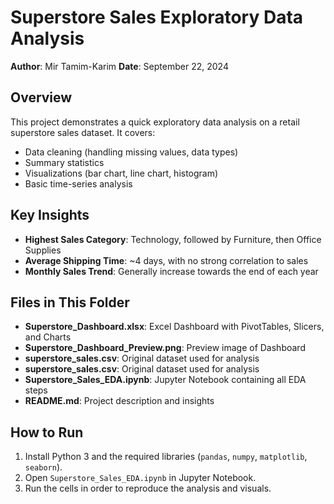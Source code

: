 # Superstore Sales Exploratory Data Analysis

**Author**: Mir Tamim-Karim
**Date**: September 22, 2024

## Overview
This project demonstrates a quick exploratory data analysis on a retail superstore sales dataset. It covers:
- Data cleaning (handling missing values, data types)
- Summary statistics
- Visualizations (bar chart, line chart, histogram)
- Basic time-series analysis

## Key Insights
- **Highest Sales Category**: Technology, followed by Furniture, then Office Supplies
- **Average Shipping Time**: ~4 days, with no strong correlation to sales
- **Monthly Sales Trend**: Generally increase towards the end of each year

## Files in This Folder
- **Superstore_Dashboard.xlsx**: Excel Dashboard with PivotTables, Slicers, and Charts
- **Superstore_Dashboard_Preview.png**: Preview image of Dashboard
- **superstore_sales.csv**: Original dataset used for analysis
- **superstore_sales.csv**: Original dataset used for analysis
- **Superstore_Sales_EDA.ipynb**: Jupyter Notebook containing all EDA steps
- **README.md**: Project description and insights

## How to Run
1. Install Python 3 and the required libraries (`pandas`, `numpy`, `matplotlib`, `seaborn`).
2. Open `Superstore_Sales_EDA.ipynb` in Jupyter Notebook.
3. Run the cells in order to reproduce the analysis and visuals.